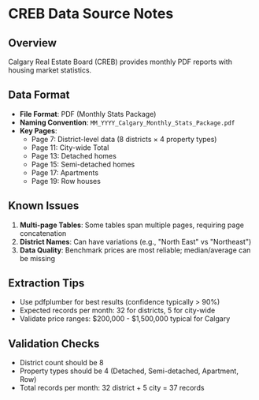 # CREB Data Source Notes

## Overview
Calgary Real Estate Board (CREB) provides monthly PDF reports with housing market statistics.

## Data Format
- **File Format**: PDF (Monthly Stats Package)
- **Naming Convention**: `MM_YYYY_Calgary_Monthly_Stats_Package.pdf`
- **Key Pages**:
  - Page 7: District-level data (8 districts × 4 property types)
  - Page 11: City-wide Total
  - Page 13: Detached homes
  - Page 15: Semi-detached homes
  - Page 17: Apartments
  - Page 19: Row houses

## Known Issues
1. **Multi-page Tables**: Some tables span multiple pages, requiring page concatenation
2. **District Names**: Can have variations (e.g., "North East" vs "Northeast")
3. **Data Quality**: Benchmark prices are most reliable; median/average can be missing

## Extraction Tips
- Use pdfplumber for best results (confidence typically > 90%)
- Expected records per month: 32 for districts, 5 for city-wide
- Validate price ranges: $200,000 - $1,500,000 typical for Calgary

## Validation Checks
- District count should be 8
- Property types should be 4 (Detached, Semi-detached, Apartment, Row)
- Total records per month: 32 district + 5 city = 37 records
